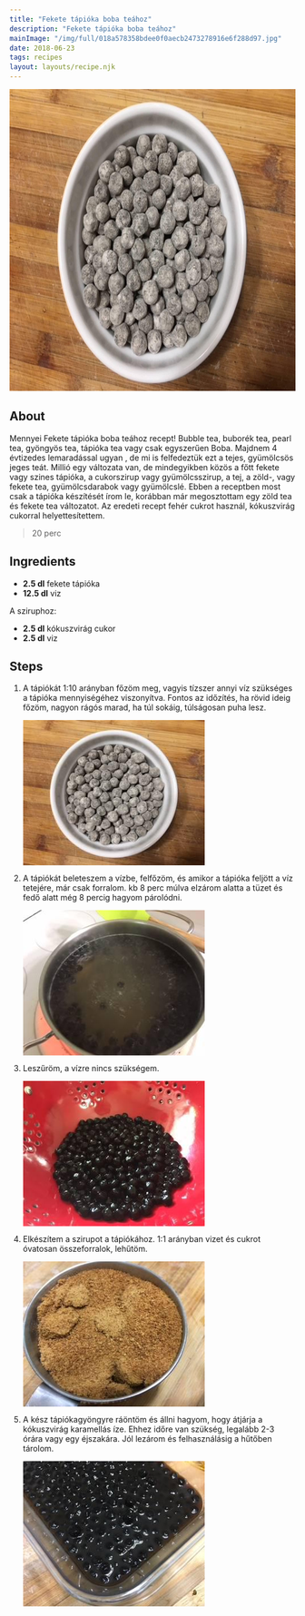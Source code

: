 ```yaml
---
title: "Fekete tápióka boba teához"
description: "Fekete tápióka boba teához"
mainImage: "/img/full/018a578358bdee0f0aecb2473278916e6f288d97.jpg"
date: 2018-06-23
tags: recipes
layout: layouts/recipe.njk
---
```

                            
<p align="center"><a href="https://cookpad.com/hu/receptek/5216206-fekete-tapioka-boba-teahoz" rel="Recipe source page"><img width="751" height="532" src="/img/full/018a578358bdee0f0aecb2473278916e6f288d97.jpg"/></a></p>

## About
Mennyei Fekete tápióka boba teához recept! Bubble tea, buborék tea, pearl tea, gyöngyös tea, tápióka tea  vagy csak egyszerűen Boba.  Majdnem 4 évtizedes lemaradással ugyan , de mi is felfedeztük ezt a tejes, gyümölcsös jeges teát. Millió egy változata van, de mindegyikben közös a főtt fekete vagy szines  tápióka, a cukorszirup vagy gyümölcsszirup, a tej,  a zöld-, vagy fekete tea, gyümölcsdarabok vagy gyümölcslé. Ebben a receptben most csak a tápióka készítését írom le, korábban már megosztottam egy zöld tea és fekete tea változatot. Az eredeti recept fehér cukrot használ, kókuszvirág cukorral helyettesítettem.

> 20 perc 

## Ingredients
* **2.5 dl** fekete tápióka
* **12.5 dl** viz

A sziruphoz:
* **2.5 dl** kókuszvirág cukor
* **2.5 dl** viz

## Steps

1. A tápiókát 1:10 arányban főzöm meg, vagyis tízszer annyi víz szükséges a tápióka mennyiségéhez viszonyítva. Fontos az időzítés, ha rövid ideig főzöm, nagyon rágós marad, ha túl sokáig, túlságosan puha lesz.
 
    <p><img width="320" height="256" align="left" src="/img/full/b217d3f3fcbd52661df942fd0084c83b41adab7a.jpg"/></p><div style="clear: both"/>

2. A tápiókát beleteszem a vízbe, felfőzöm, és amikor a tápióka feljött a víz tetejére, már csak forralom. kb 8 perc múlva elzárom alatta a tüzet és fedő alatt még 8 percig hagyom párolódni.
 
    <p><img width="320" height="256" align="left" src="/img/full/b9f0bd8d680522ea464c80020c44a1d790bba27a.jpg"/></p><div style="clear: both"/>

3. Leszűröm, a vízre nincs szükségem.
 
    <p><img width="320" height="256" align="left" src="/img/full/d74b689b0ccc627a4dd27cf50f9cca5deac48a1e.jpg"/></p><div style="clear: both"/>

4. Elkészítem a szirupot a tápiókához. 1:1 arányban vizet és cukrot óvatosan összeforralok, lehűtöm.
 
    <p><img width="320" height="256" align="left" src="/img/full/4239fdbfe194458caa0c22323f5cdce11404f14f.jpg"/></p><div style="clear: both"/>

5. A kész tápiókagyöngyre ráöntöm és állni hagyom, hogy átjárja a kókuszvirág karamellás íze. Ehhez időre van szükség, legalább 2-3 órára vagy egy éjszakára. Jól lezárom és felhasználásig a hűtőben tárolom.
 
    <p><img width="320" height="256" align="left" src="/img/full/b8b8474437ceea3da2fa71959a2f94850d397d89.jpg"/></p><div style="clear: both"/>

